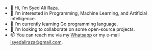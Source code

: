 - 👋 Hi, I’m Syed Ali Raza.
- 👀 I’m interested in Programming, Machine Learning, and Artificial Intelligence.
- 🌱 I’m currently learning Go programming language.
- 💞️ I’m looking to collaborate on some open-source projects.
- 📫 You can reach me via my [Whatsapp](https://wa.me/923165902974/) or my e-mail isyedaliraza@gmail.com.

<!---
isyedaliraza/isyedaliraza is a ✨ special ✨ repository because its `README.md` (this file) appears on your GitHub profile.
You can click the Preview link to take a look at your changes.
--->
